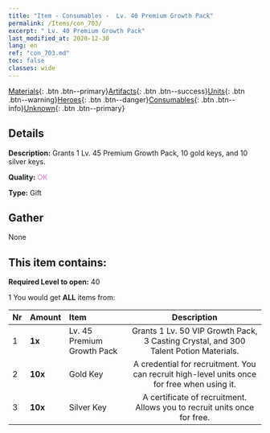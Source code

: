 ```yaml
---
title: "Item - Consumables -  Lv. 40 Premium Growth Pack"
permalink: /Items/con_703/
excerpt: " Lv. 40 Premium Growth Pack"
last_modified_at: 2020-12-30
lang: en
ref: "con_703.md"
toc: false
classes: wide
---
```

 [Materials](/Items/){: .btn .btn--primary}[Artifacts](/Items/Artifacts/){: .btn .btn--success}[Units](/Items/Units/){: .btn .btn--warning}[Heroes](/Items/Heroes/){: .btn .btn--danger}[Consumables](/Items/Consumables/){: .btn .btn--info}[Unknown](/Items/Unknown/){: .btn .btn--primary}

## Details
 **Description:** Grants 1 Lv. 45 Premium Growth Pack, 10 gold keys, and 10 silver keys.

 **Quality:** <span style="color: #DA70D6">OK</span>

 **Type:** Gift

## Gather

  None

## This item contains:

 **Required Level to open:** 40

 1 You would get **ALL** items  from:

  | Nr | Amount |     Item    | Description |
  |:---|:-------|:------------|:-----------:|
  | 1 |  **1x** | Lv. 45 Premium Growth Pack | Grants 1 Lv. 50 VIP Growth Pack, 3 Casting Crystal, and 300 Talent Potion Materials.  | 
  | 2 |  **10x** | Gold Key | A credential for recruitment. You can recruit high-level units once for free when using it.  | 
  | 3 |  **10x** | Silver Key | A certificate of recruitment. Allows you to recruit units once for free.  | 
